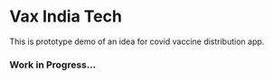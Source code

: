 # Vax India Tech

This is prototype demo of an idea for covid vaccine distribution app.

### Work in Progress...

